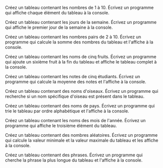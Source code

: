 Créez un tableau contenant les nombres de 1 à 10. Écrivez un programme qui affiche chaque élément du tableau à la console.

Créez un tableau contenant les jours de la semaine. Écrivez un programme qui affiche le premier jour de la semaine à la console.

Créez un tableau contenant les nombres pairs de 2 à 10. Écrivez un programme qui calcule la somme des nombres du tableau et l'affiche à la console.

Créez un tableau contenant les noms de cinq fruits. Écrivez un programme qui ajoute un sixième fruit à la fin du tableau et affiche le tableau complet à la console.

Créez un tableau contenant les notes de cinq étudiants. Écrivez un programme qui calcule la moyenne des notes et l'affiche à la console.

Créez un tableau contenant des noms d'oiseaux. Écrivez un programme qui recherche si un nom spécifique d'oiseau est présent dans le tableau.

Créez un tableau contenant des noms de pays. Écrivez un programme qui trie le tableau par ordre alphabétique et l'affiche à la console.

Créez un tableau contenant les noms des mois de l'année. Écrivez un programme qui affiche le troisième élément du tableau.

Créez un tableau contenant des nombres aléatoires. Écrivez un programme qui calcule la valeur minimale et la valeur maximale du tableau et les affiche à la console.

Créez un tableau contenant des phrases. Écrivez un programme qui cherche la phrase la plus longue du tableau et l'affiche à la console.

